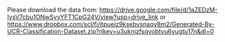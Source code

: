 Please download the data from:
https://drive.google.com/file/d/1aZEDzM-IysV7cbu1ONwSyvYFT1CpG24V/view?usp=drive_link
or
https://www.dropbox.com/scl/fi/itpueiz9ksebvsnaqv8m2/Generated-By-UCR-Classification-Dataset.zip?rlkey=u3uknjzfsqvobtvu6yugtu17n&dl=0